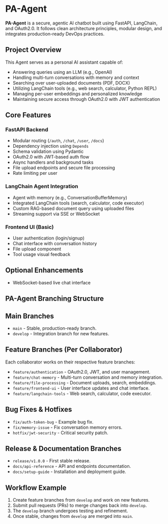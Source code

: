 # PA-Agent

**PA-Agent** is a secure, agentic AI chatbot built using FastAPI, LangChain, and OAuth2.0. It follows clean architecture principles, modular design, and integrates production-ready DevOps practices.

## Project Overview

This Agent serves as a personal AI assistant capable of:
- Answering queries using an LLM (e.g., OpenAI)
- Handling multi-turn conversations with memory and context
- Searching over user-uploaded documents (PDF, DOCX)
- Utilizing LangChain tools (e.g., web search, calculator, Python REPL)
- Managing per-user embeddings and personalized knowledge
- Maintaining secure access through OAuth2.0 with JWT authentication

## Core Features

### FastAPI Backend
- Modular routing (`/auth`, `/chat`, `/user`, `/docs`)
- Dependency injection using `Depends`
- Schema validation using Pydantic
- OAuth2.0 with JWT-based auth flow
- Async handlers and background tasks
- File upload endpoints and secure file processing
- Rate limiting per user

### LangChain Agent Integration
- Agent with memory (e.g., ConversationBufferMemory)
- Integrated LangChain tools (search, calculator, code executor)
- Custom RAG-based document query using uploaded files
- Streaming support via SSE or WebSocket

### Frontend UI (Basic)
- User authentication (login/signup)
- Chat interface with conversation history
- File upload component
- Tool usage visual feedback

## Optional Enhancements
- WebSocket-based live chat interface

## PA-Agent Branching Structure

## Main Branches
- `main` - Stable, production-ready branch.
- `develop` - Integration branch for new features.

## Feature Branches (Per Collaborator)
Each collaborator works on their respective feature branches:
- `feature/authentication` - OAuth2.0, JWT, and user management.
- `feature/chat-memory` - Multi-turn conversation and memory integration.
- `feature/file-processing` - Document uploads, search, embeddings.
- `feature/frontend-ui` - User interface updates and chat interface.
- `feature/langchain-tools` - Web search, calculator, code executor.

## Bug Fixes & Hotfixes
- `fix/auth-token-bug` - Example bug fix.
- `fix/memory-issue` - Fix conversation memory errors.
- `hotfix/jwt-security` - Critical security patch.

## Release & Documentation Branches
- `release/v1.0.0` - First stable release.
- `docs/api-reference` - API and endpoints documentation.
- `docs/setup-guide` - Installation and deployment guide.

## Workflow Example
1. Create feature branches from `develop` and work on new features.
2. Submit pull requests (PRs) to merge changes back into `develop`.
3. The `develop` branch undergoes testing and refinement.
4. Once stable, changes from `develop` are merged into `main`.



